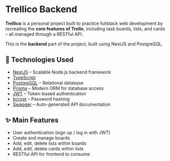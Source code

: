 # Trellico Backend

**Trellico** is a personal project built to practice fullstack web development by recreating the **core features of Trello**, including task boards, lists, and cards – all managed through a RESTful API.

This is the **backend** part of the project, built using NestJS and PostgreSQL.

## 🚀 Technologies Used

- [NestJS](https://nestjs.com/) – Scalable Node.js backend framework
- [TypeScript](https://www.typescriptlang.org/)
- [PostgreSQL](https://www.postgresql.org/) – Relational database
- [Prisma](https://www.prisma.io/) – Modern ORM for database access
- [JWT](https://jwt.io/) – Token-based authentication
- [bcrypt](https://www.npmjs.com/package/bcrypt) – Password hashing
- [Swagger](https://swagger.io/) – Auto-generated API documentation

## ✨ Main Features

- User authentication (sign up / log in with JWT)
- Create and manage boards
- Add, edit, delete lists within boards
- Add, edit, delete cards within lists
- RESTful API for frontend to consume

